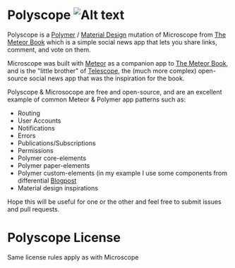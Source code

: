 # Polyscope ![Alt text](https://github.com/meteorpoly/polyscope/blob/master/public/images/polyfire-logo.png "Polyfire")
Polyscope is a [Polymer](https://www.polymer-project.org/) / [Material Design](http://www.google.com/design/spec/material-design/introduction.html) mutation of Microscope from [The Meteor Book](http://themeteorbook.com) which is a simple social news app that lets you share links, comment, and vote on them.

Microscope was built with [Meteor](http://meteor.com) as a companion app to [The Meteor Book](http://themeteorbook.com), and is the "little brother" of [Telescope](http://telesc.pe), the (much more complex) open-source social news app that was the inspiration for the book.

Polyscope & Microsocope are free and open-source, and are an excellent example of common Meteor & Polymer app patterns such as:

- Routing
- User Accounts
- Notifications
- Errors
- Publications/Subscriptions
- Permissions
- Polymer core-elements
- Polymer paper-elements
- Polymer custom-elements (in my example I use some components from differential [Blogpost](http://differential.com/blog/meteor-polymer)
- Material design inspirations

Hope this will be useful for one or the other and feel free to submit issues and pull requests.

# Polyscope License
Same license rules apply as with Microscope